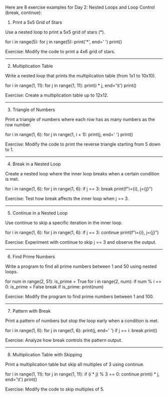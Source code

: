 Here are 8 exercise examples for Day 2: Nested Loops and Loop Control (break, continue):

1. Print a 5x5 Grid of Stars

Use a nested loop to print a 5x5 grid of stars (*).

for i in range(5):
    for j in range(5):
        print('*', end=' ')
    print()

Exercise: Modify the code to print a 4x6 grid of stars.


---

2. Multiplication Table

Write a nested loop that prints the multiplication table (from 1x1 to 10x10).

for i in range(1, 11):
    for j in range(1, 11):
        print(i * j, end='\t')
    print()

Exercise: Create a multiplication table up to 12x12.


---

3. Triangle of Numbers

Print a triangle of numbers where each row has as many numbers as the row number.

for i in range(1, 6):
    for j in range(1, i + 1):
        print(j, end=' ')
    print()

Exercise: Modify the code to print the reverse triangle starting from 5 down to 1.


---

4. Break in a Nested Loop

Create a nested loop where the inner loop breaks when a certain condition is met.

for i in range(1, 6):
    for j in range(1, 6):
        if j == 3:
            break
        print(f"i={i}, j={j}")

Exercise: Test how break affects the inner loop when j == 3.


---

5. Continue in a Nested Loop

Use continue to skip a specific iteration in the inner loop.

for i in range(1, 6):
    for j in range(1, 6):
        if j == 3:
            continue
        print(f"i={i}, j={j}")

Exercise: Experiment with continue to skip j == 3 and observe the output.


---

6. Find Prime Numbers

Write a program to find all prime numbers between 1 and 50 using nested loops.

for num in range(2, 51):
    is_prime = True
    for i in range(2, num):
        if num % i == 0:
            is_prime = False
            break
    if is_prime:
        print(num)

Exercise: Modify the program to find prime numbers between 1 and 100.


---

7. Pattern with Break

Print a pattern of numbers but stop the loop early when a condition is met.

for i in range(1, 6):
    for j in range(1, 6):
        print(j, end=' ')
        if j == i:
            break
    print()

Exercise: Analyze how break controls the pattern output.


---

8. Multiplication Table with Skipping

Print a multiplication table but skip all multiples of 3 using continue.

for i in range(1, 11):
    for j in range(1, 11):
        if (i * j) % 3 == 0:
            continue
        print(i * j, end='\t')
    print()

Exercise: Modify the code to skip multiples of 5.